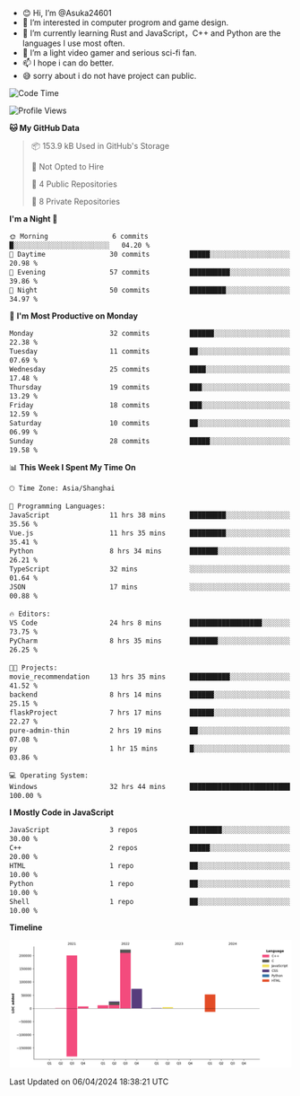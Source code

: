 - 😊 Hi, I’m @Asuka24601
- 👀 I’m interested in computer progrom and game design.
- 🌱 I’m currently learning Rust and JavaScript，C++ and Python are the languages I use most often.
- 💞️ I’m a light video gamer and serious sci-fi fan.
- 📫 I hope i can do better.
- 😅 sorry about i do not have project can public.

<!--START_SECTION:waka-->
![Code Time](http://img.shields.io/badge/Code%20Time-645%20hrs%2058%20mins-blue)

![Profile Views](http://img.shields.io/badge/Profile%20Views-0-blue)

**🐱 My GitHub Data** 

> 📦 153.9 kB Used in GitHub's Storage 
 > 
> 🚫 Not Opted to Hire
 > 
> 📜 4 Public Repositories 
 > 
> 🔑 8 Private Repositories 
 > 
**I'm a Night 🦉** 

```text
🌞 Morning                6 commits           █░░░░░░░░░░░░░░░░░░░░░░░░   04.20 % 
🌆 Daytime                30 commits          █████░░░░░░░░░░░░░░░░░░░░   20.98 % 
🌃 Evening                57 commits          ██████████░░░░░░░░░░░░░░░   39.86 % 
🌙 Night                  50 commits          █████████░░░░░░░░░░░░░░░░   34.97 % 
```
📅 **I'm Most Productive on Monday** 

```text
Monday                   32 commits          ██████░░░░░░░░░░░░░░░░░░░   22.38 % 
Tuesday                  11 commits          ██░░░░░░░░░░░░░░░░░░░░░░░   07.69 % 
Wednesday                25 commits          ████░░░░░░░░░░░░░░░░░░░░░   17.48 % 
Thursday                 19 commits          ███░░░░░░░░░░░░░░░░░░░░░░   13.29 % 
Friday                   18 commits          ███░░░░░░░░░░░░░░░░░░░░░░   12.59 % 
Saturday                 10 commits          ██░░░░░░░░░░░░░░░░░░░░░░░   06.99 % 
Sunday                   28 commits          █████░░░░░░░░░░░░░░░░░░░░   19.58 % 
```


📊 **This Week I Spent My Time On** 

```text
🕑︎ Time Zone: Asia/Shanghai

💬 Programming Languages: 
JavaScript               11 hrs 38 mins      █████████░░░░░░░░░░░░░░░░   35.56 % 
Vue.js                   11 hrs 35 mins      █████████░░░░░░░░░░░░░░░░   35.41 % 
Python                   8 hrs 34 mins       ███████░░░░░░░░░░░░░░░░░░   26.21 % 
TypeScript               32 mins             ░░░░░░░░░░░░░░░░░░░░░░░░░   01.64 % 
JSON                     17 mins             ░░░░░░░░░░░░░░░░░░░░░░░░░   00.88 % 

🔥 Editors: 
VS Code                  24 hrs 8 mins       ██████████████████░░░░░░░   73.75 % 
PyCharm                  8 hrs 35 mins       ███████░░░░░░░░░░░░░░░░░░   26.25 % 

🐱‍💻 Projects: 
movie_recommendation     13 hrs 35 mins      ██████████░░░░░░░░░░░░░░░   41.52 % 
backend                  8 hrs 14 mins       ██████░░░░░░░░░░░░░░░░░░░   25.15 % 
flaskProject             7 hrs 17 mins       ██████░░░░░░░░░░░░░░░░░░░   22.27 % 
pure-admin-thin          2 hrs 19 mins       ██░░░░░░░░░░░░░░░░░░░░░░░   07.08 % 
py                       1 hr 15 mins        █░░░░░░░░░░░░░░░░░░░░░░░░   03.86 % 

💻 Operating System: 
Windows                  32 hrs 44 mins      █████████████████████████   100.00 % 
```

**I Mostly Code in JavaScript** 

```text
JavaScript               3 repos             ████████░░░░░░░░░░░░░░░░░   30.00 % 
C++                      2 repos             █████░░░░░░░░░░░░░░░░░░░░   20.00 % 
HTML                     1 repo              ██░░░░░░░░░░░░░░░░░░░░░░░   10.00 % 
Python                   1 repo              ██░░░░░░░░░░░░░░░░░░░░░░░   10.00 % 
Shell                    1 repo              ██░░░░░░░░░░░░░░░░░░░░░░░   10.00 % 
```



**Timeline**

![Lines of Code chart](https://raw.githubusercontent.com/Asuka24601/Asuka24601/main/assets/bar_graph.png)


 Last Updated on 06/04/2024 18:38:21 UTC
<!--END_SECTION:waka-->
